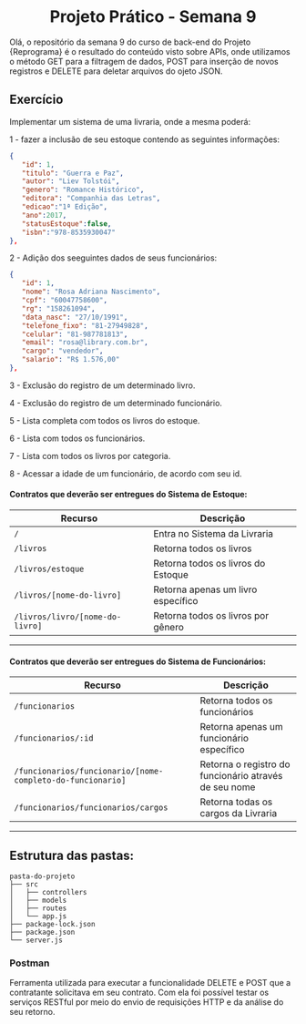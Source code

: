 <h1 align="center">Projeto Prático - Semana 9</h1>

Olá, o repositório da semana 9 do curso de back-end do Projeto {Reprograma} é o resultado do conteúdo visto sobre APIs, onde utilizamos o método GET para a filtragem de dados, POST para inserção de novos registros e DELETE para deletar arquivos do ojeto JSON.

## Exercício

Implementar um sistema de uma livraria, onde a mesma poderá:

1 - fazer a inclusão de seu estoque contendo as seguintes informações: 

```json
{  
   "id": 1,
   "titulo": "Guerra e Paz",
   "autor": "Liev Tolstói",
   "genero": "Romance Histórico",
   "editora": "Companhia das Letras", 
   "edicao":"1ª Edição",
   "ano":2017,
   "statusEstoque":false,
   "isbn":"978-8535930047"
},
```

2 - Adição dos seeguintes dados de seus funcionários:

```json
{  
   "id": 1,
   "nome": "Rosa Adriana Nascimento",
   "cpf": "60047758600",
   "rg": "158261094",
   "data_nasc": "27/10/1991",
   "telefone_fixo": "81-27949828",
   "celular": "81-987781813",
   "email": "rosa@library.com.br",
   "cargo": "vendedor",
   "salario": "R$ 1.576,00"
},
```

3 - Exclusão do registro de um determinado livro.

4 - Exclusão do registro de um determinado funcionário.

5 - Lista completa com todos os livros do estoque.

6 - Lista com todos os funcionários.

7 - Lista com todos os livros por categoria.

8 - Acessar a idade de um funcionário, de acordo com seu id.

#### Contratos que deverão ser entregues do Sistema de Estoque:

| Recurso                         | Descrição                            |
| ------------------------------- | ------------------------------------ |
| `/`                             | Entra no Sistema da Livraria         |
| `/livros`                       | Retorna todos os livros              |
| `/livros/estoque`               | Retorna todos os livros do Estoque   |
| `/livros/[nome-do-livro]`       | Retorna apenas um livro específico   |
| `/livros/livro/[nome-do-livro]` | Retorna todos os livros por gênero   |

---

#### Contratos que deverão ser entregues do Sistema de Funcionários:

| Recurso                                                   | Descrição                                  |
| --------------------------------------------------------- | ------------------------------------------ |
| `/funcionarios`                                           | Retorna todos os funcionários                            |
| `/funcionarios/:id`                                       | Retorna apenas um funcionário específico           |
| `/funcionarios/funcionario/[nome-completo-do-funcionario]`| Retorna o registro do funcionário através de seu nome|
| `/funcionarios/funcionarios/cargos`                       | Retorna todas os cargos da Livraria                      |

---

## Estrutura das pastas:

```
pasta-do-projeto
├── src
│   ├── controllers
│   ├── models
│   ├── routes
│   └── app.js
├── package-lock.json
├── package.json
└── server.js
```

### Postman

Ferramenta utilizada para executar a funcionalidade DELETE e POST que a contratante solicitava em seu contrato. Com ela foi possível testar os serviços RESTful por meio do envio de requisições HTTP e da análise do seu retorno.